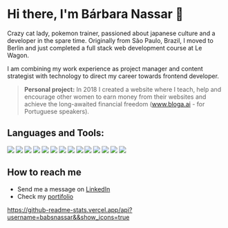 # Hi there, I'm Bárbara Nassar 👋

Crazy cat lady, pokemon trainer, passioned about japanese culture and a developer in the spare time.
Originally from São Paulo, Brazil, I moved to Berlin and just completed a full stack web development course at Le Wagon. 

I am combining my work experience as project manager and content strategist with technology to direct my career towards frontend developer. 

> **Personal project:** In 2018 I created a website where I teach, help and encourage other women to earn money from their websites and achieve the long-awaited financial freedom (www.bloga.ai - for Portuguese speakers).

## Languages and Tools:
<div>
  <img src="https://img.shields.io/badge/HTML5-E34F26?style=for-the-badge&logo=html5&logoColor=white"/>
  <img src="https://img.shields.io/badge/CSS3-1572B6?style=for-the-badge&logo=css3&logoColor=whit"/>
  <img src="https://img.shields.io/badge/SASS-hotpink?style=for-the-badge&logo=SASS&logoColor=white"/>
  <img src="https://img.shields.io/badge/Bootstrap-563D7C?style=for-the-badge&logo=bootstrap&logoColor=white"/>
  <img src="https://img.shields.io/badge/JavaScript-F7DF1E?style=for-the-badge&logo=javascript&logoColor=white"/>
  <img src="https://img.shields.io/badge/TypeScript-3178C6?style=for-the-badge&logo=typeScript&logoColor=white"/>
  <img src="https://img.shields.io/badge/React-20232A?style=for-the-badge&logo=react&logoColor=white"/>
  <img src="https://img.shields.io/badge/GraphQL-E10098?style=for-the-badge&logo=bootstrap&logoColor=white"/>
  <img src="https://img.shields.io/badge/Ruby-CC342D?style=for-the-badge&logo=ruby&logoColor=white"/>
  <img src="https://img.shields.io/badge/Ruby_on_Rails-CC0000?style=for-the-badge&logo=ruby-on-rails&logoColor=white" />
  <img src="https://img.shields.io/badge/GIT-E44C30?style=for-the-badge&logo=git&logoColor=white"/>
  <img src="https://img.shields.io/badge/SQLite-07405E?style=for-the-badge&logo=sqlite&logoColor=white"/>
  <img src="https://img.shields.io/badge/Node.js-339933?style=for-the-badge&logo=nodedotjs&logoColor=white"/>
  <img src="https://img.shields.io/badge/Webpack-8DD6F9?style=for-the-badge&logo=Webpack&logoColor=white"/>
</div>

## How to reach me
* Send me a message on [LinkedIn](https://www.linkedin.com/in/barbaranassar/)
* Check my [portifolio](https://troopl.com/babsnassar)

https://github-readme-stats.vercel.app/api?username=babsnassar&&show_icons=true

<img data-canonical-src="https://github-readme-stats.vercel.app/api?username=babsnassar&&show_icons=true" />
